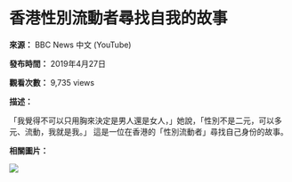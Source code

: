 # 香港性別流動者尋找自我的故事

**來源：** BBC News 中文 (YouTube)

**發布時間：** 2019年4月27日

**觀看次數：** 9,735 views

**描述：**

「我覺得不可以只用胸來決定是男人還是女人，」她說，「性別不是二元，可以多元、流動，我就是我。」 這是一位在香港的「性別流動者」尋找自己身份的故事。

**相關圖片：**

![](https://yt3.ggpht.com/zfLDpMaOaNOsNdaIESj8ekuIjlX6fkpXsytTufvpy_y3U9OzBA9MQ25p5XYXMvN9-Y-KhMvCMKs=s48-c-k-c0x00ffffff-no-rj)
